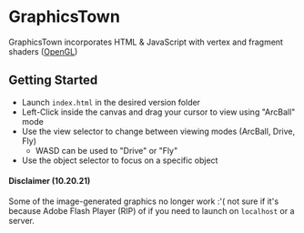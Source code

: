 # GraphicsTown
GraphicsTown incorporates HTML & JavaScript with vertex and fragment shaders ([OpenGL](https://www.opengl.org//))

## Getting Started
- Launch `index.html` in the desired version folder
- Left-Click inside the canvas and drag your cursor to view using "ArcBall" mode
- Use the view selector to change between viewing modes (ArcBall, Drive, Fly)
  - WASD can be used to "Drive" or "Fly"
- Use the object selector to focus on a specific object

#### Disclaimer (10.20.21)
Some of the image-generated graphics no longer work :'( not sure if it's because Adobe Flash Player (RIP) of if you need to launch on `localhost` or a server.